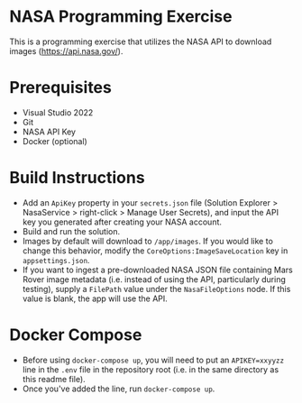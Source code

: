 # NASA Programming Exercise

This is a programming exercise that utilizes the NASA API to download images (https://api.nasa.gov/).

# Prerequisites

* Visual Studio 2022
* Git
* NASA API Key
* Docker (optional)

# Build Instructions

* Add an `ApiKey` property in your `secrets.json` file (Solution Explorer > NasaService > right-click > Manage User Secrets), and input the API key you generated after creating your NASA account.
* Build and run the solution.
* Images by default will download to `/app/images`. If you would like to change this behavior, modify the `CoreOptions:ImageSaveLocation` key in `appsettings.json`.
* If you want to ingest a pre-downloaded NASA JSON file containing Mars Rover image metadata (i.e. instead of using the API, particularly during testing), supply a `FilePath` value under the `NasaFileOptions` node. If this value is blank, the app will use the API.

# Docker Compose

* Before using `docker-compose up`, you will need to put an `APIKEY=xxyyzz` line in the `.env` file in the repository root (i.e. in the same directory as this readme file).
* Once you've added the line, run `docker-compose up`.